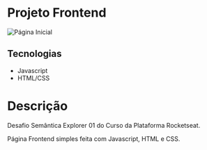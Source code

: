 # Projeto Frontend

![Página Inicial](https://github.com/kenjiThiago/desafioSemanticaExplorer01/blob/main/imagens/PaginaInicial.png)

## Tecnologias
- Javascript
- HTML/CSS

# Descrição

Desafio Semântica Explorer 01 do Curso da Plataforma Rocketseat.

Página Frontend simples feita com Javascript, HTML e CSS.
